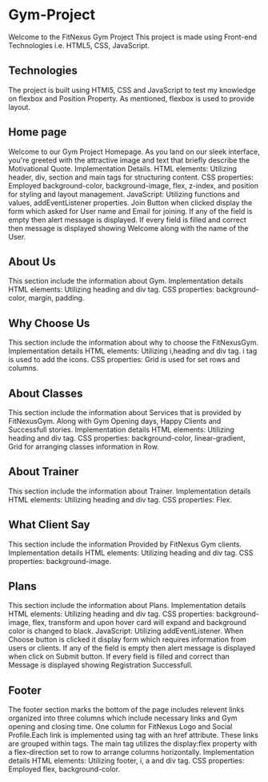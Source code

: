 # Gym-Project
Welcome to the FitNexus Gym Project This project is made using Front-end Technologies i.e. HTML5, CSS, JavaScript. 

## Technologies
The project is built using HTMl5, CSS and JavaScript to test my knowledge on flexbox and Position Property. As mentioned, flexbox is used to provide layout.

## Home page
Welcome to our Gym Project Homepage. As you land on our sleek interface, you're greeted with the attractive image and text that briefly describe the Motivational Quote.
Implementation Details.
HTML elements: Utilizing header, div, section and main tags for structuring content. 
CSS properties: Employed background-color, background-image, flex, z-index, and position for styling and layout management. 
JavaScript: Utilizing functions and values, addEventListener properties. Join Button when clicked display the form which asked for User name and Email for joining. If any of the field is empty then alert message is displayed. If every field is filled and correct then message is displayed showing Welcome along with the name of the User.

## About Us
This section include the information about Gym. 
Implementation details
HTML elements: Utilizing heading and div tag. CSS properties: background-color, margin, padding.

## Why Choose Us
This section include the information about why to choose the FitNexusGym. 
Implementation details
HTML elements: Utilizing i,heading and div tag. i tag is used to add the icons. CSS properties:  Grid is used for set rows and columns.

## About Classes
This section include the information about Services that is provided by FitNexusGym. Along with Gym Opening days, Happy Clients and Successfull stories.
Implementation details
HTML elements: Utilizing heading and div tag. 
CSS properties: background-color, linear-gradient, Grid for arranging classes information in Row.

## About Trainer
This section include the information about Trainer.
Implementation details
HTML elements: Utilizing heading and div tag. 
CSS properties: Flex.

## What Client Say
This section include the information Provided by FitNexus Gym clients.
Implementation details
HTML elements: Utilizing heading and div tag. 
CSS properties: background-image.

## Plans
This section include the information about Plans.
Implementation details
HTML elements: Utilizing heading and div tag. 
CSS properties: background-image, flex, transform and upon hover card will expand and background color is changed to black.
JavaScript: Utilizing addEventListener. When Choose button is clicked it display form which requires information from users or clients. If any of the field is empty then alert message is displayed when click on Submit button. If every field is filled and correct than Message is displayed showing Registration Successfull. 

## Footer
The footer section marks the bottom of the page includes relevent links organized into three columns which include necessary links and Gym opening and closing time. One column for FitNexus Logo and Social Profile.Each link is implemented using tag with an href attribute. These links are grouped within tags. The main tag utilizes the display:flex property with a flex-direction set to row to arrange columns horizontally.
Implementation details
HTML elements: Utilizing footer, i, a and div tag.
CSS properties: Employed flex, background-color.
